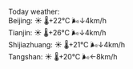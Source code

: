 Today weather:  
Beijing: ☀️   🌡️+22°C 🌬️↓4km/h  
Tianjin: ☀️   🌡️+26°C 🌬️↓4km/h  
Shijiazhuang: ☀️   🌡️+21°C 🌬️↓4km/h  
Tangshan: ☀️   🌡️+20°C 🌬️←8km/h  
